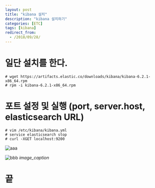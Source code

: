 ```yaml
---
layout: post
title: "kibana 설치"
description: "kibana 설치하기"
categories: [ETC]
tags: [kibana]
redirect_from:
  - /2018/09/28/
---
```


# 일단 설치를 한다.
    # wget https://artifacts.elastic.co/downloads/kibana/kibana-6.2.1-x86_64.rpm
    # rpm -i kibana-6.2.1-x86_64.rpm
# 포트 설정 및 실행 (port, server.host, elasticsearch URL)
    # vim /etc/kibana/kibana.yml
    # service elasticsearch stop
    # curl -XGET localhost:9200

![aaa](http://img1.daumcdn.net/thumb/R1920x0/?fname=http%3A%2F%2Fcfile5.uf.tistory.com%2Fimage%2F99ACF33A5A8A184B39D45F)

![bbb](http://img1.daumcdn.net/thumb/R1920x0/?fname=http%3A%2F%2Fcfile22.uf.tistory.com%2Fimage%2F99C531375A8A18D50D1449)
*image_caption*


 # 끝